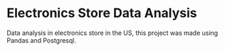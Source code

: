 # Electronics Store Data Analysis
Data analysis in electronics store in the US, this project was made using Pandas and Postgresql.
